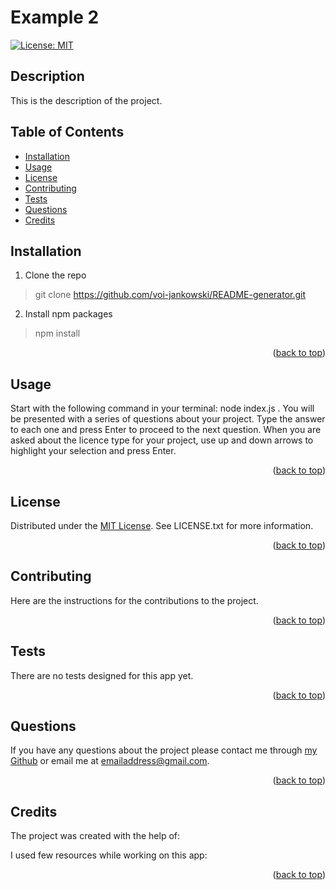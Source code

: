 # Example 2

[![License: MIT](https://img.shields.io/badge/License-MIT-yellow.svg)](https://opensource.org/licenses/MIT)


## Description

This is the description of the project.

## Table of Contents

- [Installation](#installation)
- [Usage](#usage)
- [License](#license)
- [Contributing](#contributing)
- [Tests](#tests)
- [Questions](#questions)
- [Credits](#credits)

## Installation

1. Clone the repo

>git clone https://github.com/voi-jankowski/README-generator.git

2. Install npm packages

>npm install

<p align="right">(<a href="#readme-top">back to top</a>)</p>

## Usage

Start with the following command in your terminal: node index.js . You will be presented with a series of questions about your project. Type the answer to each one and press Enter to proceed to the next question.   When you are asked about the licence type for your project, use up and down arrows to highlight your selection and press Enter.

<p align="right">(<a href="#readme-top">back to top</a>)</p>


## License

Distributed under the [MIT License](https://opensource.org/licenses/MIT). See LICENSE.txt for more information.

<p align="right">(<a href="#readme-top">back to top</a>)</p>

## Contributing

Here are the instructions for the contributions to the project.

<p align="right">(<a href="#readme-top">back to top</a>)</p>

## Tests

There are no tests designed for this app yet.

<p align="right">(<a href="#readme-top">back to top</a>)</p>

## Questions

If you have any questions about the project please contact me through [my Github](https://github.com/voi-jankowski) or email me at [emailaddress@gmail.com](mailto:emailaddress@gmail.com).

<p align="right">(<a href="#readme-top">back to top</a>)</p>

## Credits

The project was created with the help of:

I used few resources while working on this app:

<p align="right">(<a href="#readme-top">back to top</a>)</p>